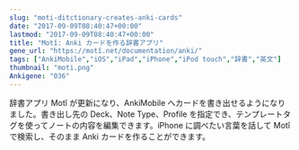 ```yaml
---
slug: "moti-ditctionary-creates-anki-cards"
date: "2017-09-09T08:40:47+00:00"
lastmod: "2017-09-09T08:40:47+00:00"
title: "Motî: Anki カードを作る辞書アプリ"
gene_url: "https://motî.net/documentation/anki/"
tags: ["AnkiMobile","iOS","iPad","iPhone","iPod touch","辞書","英文"]
thumbnail: "moti.png"
Ankigene: "036"
---
```

辞書アプリ Motî が更新になり、AnkiMobile へカードを書き出せるようになりました。書き出し先の Deck、Note Type、Profile を指定でき、テンプレートタグを使ってノートの内容を編集できます。iPhone に調べたい言葉を話して Motî で検索し、そのまま Anki カードを作ることができます。

